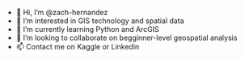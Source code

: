 - 👋 Hi, I’m @zach-hernandez
- 👀 I’m interested in GIS technology and spatial data
- 🌱 I’m currently learning Python and ArcGIS
- 💞️ I’m looking to collaborate on begginner-level geospatial analysis
- 📫 Contact me on Kaggle or Linkedin

<!---
zach-hernandez/zach-hernandez is a ✨ special ✨ repository because its `README.md` (this file) appears on your GitHub profile.
You can click the Preview link to take a look at your changes.
--->
